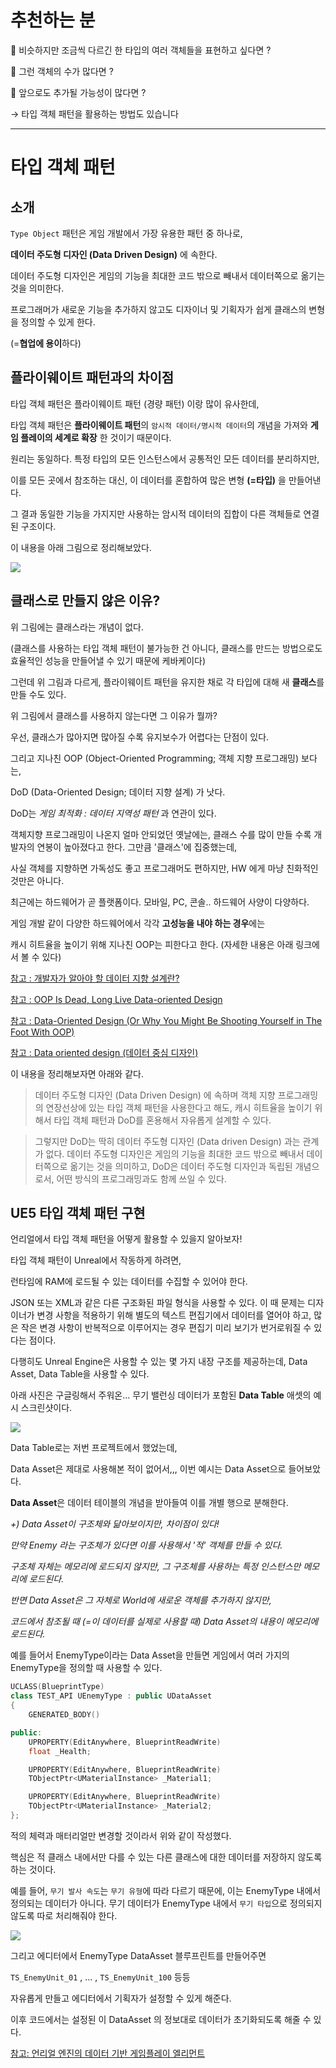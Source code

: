 # 추천하는 분

🤔 비슷하지만 조금씩 다르긴 한 타입의 여러 객체들을 표현하고 싶다면 ?

🤔 그런 객체의 수가 많다면 ?

🤔 앞으로도 추가될 가능성이 많다면 ?

→ 타입 객체 패턴을 활용하는 방법도 있습니다

---

# 타입 객체 패턴

## 소개

`Type Object` 패턴은 게임 개발에서 가장 유용한 패턴 중 하나로, 

**데이터 주도형 디자인 (Data Driven Design)** 에 속한다. 

데이터 주도형 디자인은 게임의 기능을 최대한 코드 밖으로 빼내서 데이터쪽으로 옮기는 것을 의미한다.

프로그래머가 새로운 기능을 추가하지 않고도 디자이너 및 기획자가 쉽게 클래스의 변형을 정의할 수 있게 한다. 

(=**협업에 용이**하다)

## 플라이웨이트 패턴과의 차이점

타입 객체 패턴은 플라이웨이트 패턴 (경량 패턴) 이랑 많이 유사한데,

타입 객체 패턴은 **플라이웨이트 패턴**의 `암시적 데이터/명시적 데이터`의 개념을 가져와 **게임 플레이의 세계로 확장** 한 것이기 때문이다.

원리는 동일하다. 특정 타입의 모든 인스턴스에서 공통적인 모든 데이터를 분리하지만, 

이를 모든 곳에서 참조하는 대신, 이 데이터를 혼합하여 많은 변형 **(=타입)** 을 만들어낸다. 

그 결과 동일한 기능을 가지지만 사용하는 암시적 데이터의 집합이 다른 객체들로 연결된 구조이다.

이 내용을 아래 그림으로 정리해보았다.


![](https://velog.velcdn.com/images/strurao/post/2df7b68c-5cc8-4e61-83a4-0a1b01f2520d/image.png)

## 클래스로 만들지 않은 이유?

위 그림에는 클래스라는 개념이 없다. 

(클래스를 사용하는 타입 객체 패턴이 불가능한 건 아니다, 클래스를 만드는 방법으로도 효율적인 성능을 만들어낼 수 있기 때문에 케바케이다)

그런데 위 그림과 다르게, 플라이웨이트 패턴을 유지한 채로 각 타입에 대해 새 **클래스**를 만들 수도 있다. 

위 그림에서 클래스를 사용하지 않는다면 그 이유가 뭘까?

우선, 클래스가 많아지면 많아질 수록 유지보수가 어렵다는 단점이 있다.

그리고 지나친 OOP (Object-Oriented Programming; 객체 지향 프로그래밍) 보다는,

DoD (Data-Oriented Design; 데이터 지향 설계) 가 낫다. 

DoD는 *게임 최적화 : 데이터 지역성 패턴* 과 연관이 있다. 

객체지향 프로그래밍이 나온지 얼마 안되었던 옛날에는, 클래스 수를 많이 만들 수록 개발자의 연봉이 높아졌다고 한다. 그만큼 '클래스'에 집중했는데,

사실 객체를 지향하면 가독성도 좋고 프로그래머도 편하지만, HW 에게 마냥 친화적인 것만은 아니다.

최근에는 하드웨어가 곧 플랫폼이다. 모바일, PC, 콘솔.. 하드웨어 사양이 다양하다. 

게임 개발 같이 다양한 하드웨어에서 각각 **고성능을 내야 하는 경우**에는 

캐시 히트율을 높이기 위해 지나친 OOP는 피한다고 한다. (자세한 내용은 아래 링크에서 볼 수 있다)

[참고 : 개발자가 알아야 할 데이터 지향 설계란?](https://yozm.wishket.com/magazine/detail/2157/)

[참고 : OOP Is Dead, Long Live Data-oriented Design](https://youtu.be/yy8jQgmhbAU?si=au4whukADYQhdUIw)

[참고 : Data-Oriented Design (Or Why You Might Be Shooting Yourself in The Foot With OOP)](http://gamesfromwithin.com/data-oriented-design)

[참고 : Data oriented design (데이터 중심 디자인)](https://starmethod.tistory.com/3)

이 내용을 정리해보자면 아래와 같다.

> 데이터 주도형 디자인 (Data Driven Design) 에 속하며 객체 지향 프로그래밍의 연장선상에 있는 타입 객체 패턴을 사용한다고 해도, 캐시 히트율을 높이기 위해서 타입 객체 패턴과 DoD를 혼용해서 자유롭게 설계할 수 있다.
> 

> 그렇지만 DoD는 딱히 데이터 주도형 디자인 (Data driven Design) 과는 관계가 없다. 
데이터 주도형 디자인은 게임의 기능을 최대한 코드 밖으로 빼내서 데이터쪽으로 옮기는 것을 의미하고, 
DoD은 데이터 주도형 디자인과 독립된 개념으로서, 어떤 방식의 프로그래밍과도 함께 쓰일 수 있다.
> 

## UE5 타입 객체 패턴 구현

언리얼에서 타입 객체 패턴을 어떻게 활용할 수 있을지 알아보자!

타입 객체 패턴이 Unreal에서 작동하게 하려면, 

런타임에 RAM에 로드될 수 있는 데이터를 수집할 수 있어야 한다. 

JSON 또는 XML과 같은 다른 구조화된 파일 형식을 사용할 수 있다. 이 때 문제는 디자이너가 변경 사항을 적용하기 위해 별도의 텍스트 편집기에서 데이터를 열어야 하고, 많은 작은 변경 사항이 반복적으로 이루어지는 경우 편집기 미리 보기가 번거로워질 수 있다는 점이다.

다행히도 Unreal Engine은 사용할 수 있는 몇 가지 내장 구조를 제공하는데, Data Asset, Data Table을 사용할 수 있다.

아래 사진은 구글링해서 주워온... 무기 밸런싱 데이터가 포함된 **Data Table** 애셋의 예시 스크린샷이다.

![](https://velog.velcdn.com/images/strurao/post/535c5f27-92eb-4115-b676-139eab31a5e1/image.png)

Data Table로는 저번 프로젝트에서 했었는데,

Data Asset은 제대로 사용해본 적이 없어서,,, 이번 예시는 Data Asset으로 들어보았다.

**Data Asset**은 데이터 테이블의 개념을 받아들여 이를 개별 행으로 분해한다. 

*+) Data Asset이 구조체와 닮아보이지만, 차이점이 있다!*

*만약 Enemy 라는 구조체가 있다면 이를 사용해서 '적' 객체를 만들 수 있다.* 

*구조체 자체는 메모리에 로드되지 않지만, 그 구조체를 사용하는 특정 인스턴스만 메모리에 로드된다.*

*반면 Data Asset은 그 자체로 World에 새로운 객체를 추가하지 않지만,* 

*코드에서 참조될 때 (=이 데이터를 실제로 사용할 때) Data Asset의 내용이 메모리에 로드된다.*

예를 들어서 EnemyType이라는 Data Asset을 만들면 게임에서 여러 가지의 EnemyType을 정의할 때 사용할 수 있다.

```cpp
UCLASS(BlueprintType)
class TEST_API UEnemyType : public UDataAsset
{
    GENERATED_BODY()

public:
    UPROPERTY(EditAnywhere, BlueprintReadWrite)
    float _Health;

    UPROPERTY(EditAnywhere, BlueprintReadWrite)
    TObjectPtr<UMaterialInstance> _Material1;

    UPROPERTY(EditAnywhere, BlueprintReadWrite)
    TObjectPtr<UMaterialInstance> _Material2;
};
```

적의 체력과 매터리얼만 변경할 것이라서 위와 같이 작성했다.

핵심은 적 클래스 내에서만 다를 수 있는 다른 클래스에 대한 데이터를 저장하지 않도록 하는 것이다.

예를 들어, `무기 발사 속도`는 `무기 유형`에 따라 다르기 때문에, 이는 EnemyType 내에서 정의되는 데이터가 아니다. 무기 데이터가 EnemyType 내에서 `무기 타입`으로 정의되지 않도록 따로 처리해줘야 한다.

![](https://velog.velcdn.com/images/strurao/post/a0d7af49-b3cc-4af9-8d7f-f45d854f7c17/image.png)


그리고 에디터에서 EnemyType DataAsset 블루프린트를 만들어주면 

`TS_EnemyUnit_01` , ... , `TS_EnemyUnit_100` 등등 

자유롭게 만들고 에디터에서 기획자가 설정할 수 있게 해준다.

이후 코드에서는 설정된 이 DataAsset 의 정보대로 데이터가 초기화되도록 해줄 수 있다.

[참고: 언리얼 엔진의 데이터 기반 게임플레이 엘리먼트](https://dev.epicgames.com/documentation/ko-kr/unreal-engine/data-driven-gameplay-elements-in-unreal-engine)


